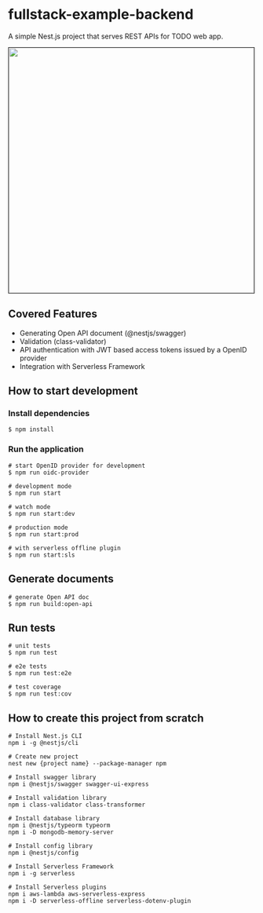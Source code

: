 # fullstack-example-backend

A simple Nest.js project that serves REST APIs for TODO web app.

<img src="./resources/screenshot.png" width=500 style="border: 1px solid">

## Covered Features

* Generating Open API document (@nestjs/swagger)
* Validation (class-validator)
* API authentication with JWT based access tokens issued by a OpenID provider
* Integration with Serverless Framework

## How to start development

### Install dependencies

```shell
$ npm install
```

### Run the application

```shell
# start OpenID provider for development
$ npm run oidc-provider

# development mode
$ npm run start

# watch mode
$ npm run start:dev

# production mode
$ npm run start:prod

# with serverless offline plugin
$ npm run start:sls
```

## Generate documents

```shell
# generate Open API doc
$ npm run build:open-api
```

## Run tests

```shell
# unit tests
$ npm run test

# e2e tests
$ npm run test:e2e

# test coverage
$ npm run test:cov
```

## How to create this project from scratch

```shell
# Install Nest.js CLI
npm i -g @nestjs/cli

# Create new project
nest new {project name} --package-manager npm

# Install swagger library
npm i @nestjs/swagger swagger-ui-express 

# Install validation library
npm i class-validator class-transformer

# Install database library
npm i @nestjs/typeorm typeorm
npm i -D mongodb-memory-server

# Install config library
npm i @nestjs/config

# Install Serverless Framework
npm i -g serverless

# Install Serverless plugins
npm i aws-lambda aws-serverless-express
npm i -D serverless-offline serverless-dotenv-plugin
```
